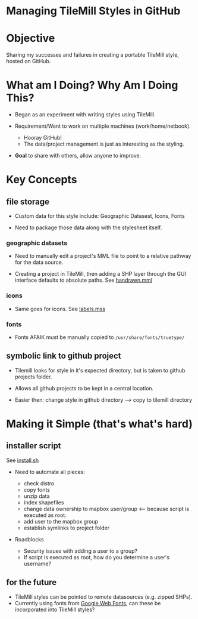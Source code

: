Managing TileMill Styles in GitHub
==================================

# Objective

Sharing my successes and failures in creating a portable TileMill
style, hosted on GitHub.

# What am I Doing? Why Am I Doing This?

* Began as an experiment with writing styles using TileMill.

* Requirement/Want to work on multiple machines (work/home/netbook).
  * Hooray GitHub! 
  * The data/project management is just as interesting as the styling.

* **Goal** to share with others, allow anyone to improve.

# Key Concepts

## file storage

* Custom data for this style include: Geographic Datasest, Icons, Fonts

* Need to package those data along with the stylesheet itself.

### geographic datasets

* Need to manually edit a project's MML file to point to a relative pathway
  for the data source.

* Creating a project in TileMill, then adding a SHP layer through the GUI
  interface defaults to absolute paths. See [handrawn.mml](https://github.com/mattmakesmaps/couchtiles-notes/blob/master/styles/handdrawn/handdrawn.mml#L50)

### icons

* Same goes for icons. See [labels.mss](https://github.com/mattmakesmaps/couchtiles-notes/blob/master/styles/handdrawn/labels.mss#L88)

### fonts

* Fonts AFAIK must be manually copied to `/usr/share/fonts/truetype/`

## symbolic link to github project

* Tilemill looks for style in it's expected directory, but is taken
  to github projects folder.

* Allows all github projects to be kept in a central location.

* Easier then: change style in github directory --> copy to tilemill directory

# Making it Simple (that's what's hard)

## installer script

See [install.sh](https://github.com/mattmakesmaps/couchtiles-notes/blob/master/styles/handdrawn/install.sh)

* Need to automate all pieces:
  * check distro
  * copy fonts
  * unzip data
  * index shapefiles
  * change data ownership to mapbox user/group <-- because script is executed as root.
  * add user to the mapbox group
  * establish symlinks to project folder

* Roadblocks
  * Security issues with adding a user to a group?
  * If script is executed as root, how do you determine a user's username?

## for the future

* TileMill styles can be pointed to remote datasources (e.g. zipped SHPs).
* Currently using fonts from [Google Web Fonts](http://www.google.com/webfonts#HomePlace:home), can these be
  incorporated into TileMill styles?
